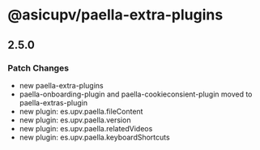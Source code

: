 # @asicupv/paella-extra-plugins

## 2.5.0

### Patch Changes

- new paella-extra-plugins
- paella-onboarding-plugin and paella-cookieconsient-plugin moved to paella-extras-plugin
- new plugin: es.upv.paella.fileContent
- new plugin: es.upv.paella.version
- new plugin: es.upv.paella.relatedVideos
- new plugin: es.upv.paella.keyboardShortcuts
